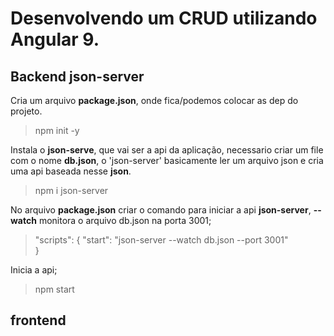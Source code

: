 # Desenvolvendo um CRUD utilizando Angular 9.

## Backend json-server

Cria um arquivo **package.json**, onde fica/podemos colocar as dep do projeto.
> npm init -y 


Instala o **json-serve**, que vai ser a api da aplicação, necessario criar um file com o nome **db.json**, o 'json-server' basicamente ler um arquivo json e cria uma api baseada nesse **json**.
> npm i json-server 




No arquivo **package.json** criar o comando para iniciar a api **json-server**,  **--watch** monitora o arquivo db.json na porta 3001;

>  "scripts": {
>    "start": "json-server --watch db.json --port 3001"  
>  }

Inicia a api;
> npm start 

## frontend 
